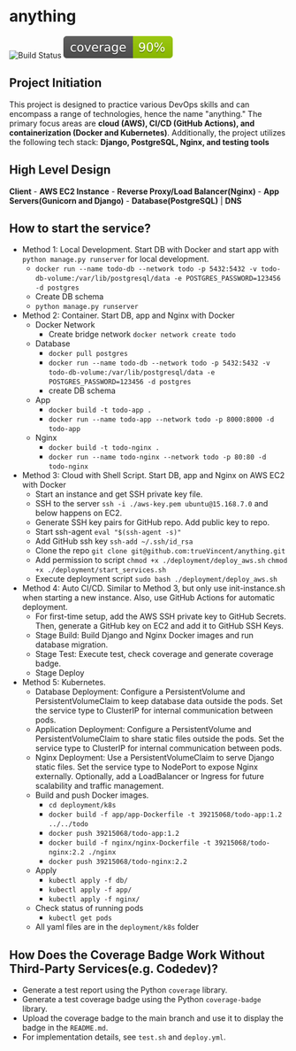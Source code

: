 # anything

![Build Status](https://github.com/trueVincent/anything/actions/workflows/deploy.yml/badge.svg)
![Coverage](https://github.com/trueVincent/anything/blob/main/todo/coverage/coverage_badge.svg)

## Project Initiation
This project is designed to practice various DevOps skills and can encompass a range of technologies, hence the name "anything."
The primary focus areas are **cloud (AWS), CI/CD (GitHub Actions), and containerization (Docker and Kubernetes)**. Additionally, the project utilizes the following tech stack: **Django, PostgreSQL, Nginx, and testing tools**

## High Level Design
**Client** - **AWS EC2 Instance** - **Reverse Proxy/Load Balancer(Nginx)** - **App Servers(Gunicorn and Django)** - **Database(PostgreSQL)**
  |
  **DNS**

## How to start the service?
- Method 1: Local Development. Start DB with Docker and start app with `python manage.py runserver` for local development.
  - `docker run --name todo-db --network todo -p 5432:5432 -v todo-db-volume:/var/lib/postgresql/data -e POSTGRES_PASSWORD=123456 -d postgres`
  - Create DB schema
  - `python manage.py runserver`
- Method 2: Container. Start DB, app and Nginx with Docker
  - Docker Network
    - Create bridge network `docker network create todo`
  - Database
    - `docker pull postgres`
    - `docker run --name todo-db --network todo -p 5432:5432 -v todo-db-volume:/var/lib/postgresql/data -e POSTGRES_PASSWORD=123456 -d postgres`
    - create DB schema
  - App
    - `docker build -t todo-app .`
    - `docker run --name todo-app --network todo -p 8000:8000 -d todo-app`
  - Nginx
    - `docker build -t todo-nginx .`
    - `docker run --name todo-nginx --network todo -p 80:80 -d todo-nginx`
- Method 3: Cloud with Shell Script. Start DB, app and Nginx on AWS EC2 with Docker
  - Start an instance and get SSH private key file.
  - SSH to the server `ssh -i ./aws-key.pem ubuntu@15.168.7.0` and below happens on EC2.
  - Generate SSH key pairs for GitHub repo. Add public key to repo.
  - Start ssh-agent `eval "$(ssh-agent -s)"`
  - Add GitHub ssh key `ssh-add ~/.ssh/id_rsa`
  - Clone the repo `git clone git@github.com:trueVincent/anything.git`
  - Add permission to script `chmod +x ./deployment/deploy_aws.sh` `chmod +x ./deployment/start_services.sh`
  - Execute deployment script `sudo bash ./deployment/deploy_aws.sh`
- Method 4: Auto CI/CD. Similar to Method 3, but only use init-instance.sh when starting a new instance. Also, use GitHub Actions for automatic deployment.
  - For first-time setup, add the AWS SSH private key to GitHub Secrets. Then, generate a GitHub key on EC2 and add it to GitHub SSH Keys.
  - Stage Build: Build Django and Nginx Docker images and run database migration.
  - Stage Test: Execute test, check coverage and generate coverage badge.
  - Stage Deploy
- Method 5: Kubernetes.
  - Database Deployment: Configure a PersistentVolume and PersistentVolumeClaim to keep database data outside the pods. Set the service type to ClusterIP for internal communication between pods.
  - Application Deployment: Configure a PersistentVolume and PersistentVolumeClaim to share static files outside the pods. Set the service type to ClusterIP for internal communication between pods.
  - Nginx Deployment: Use a PersistentVolumeClaim to serve Django static files. Set the service type to NodePort to expose Nginx externally. Optionally, add a LoadBalancer or Ingress for future scalability and traffic management.
  - Build and push Docker images.
    - `cd deployment/k8s`
    - `docker build -f app/app-Dockerfile -t 39215068/todo-app:1.2 ../../todo`
    - `docker push 39215068/todo-app:1.2`
    - `docker build -f nginx/nginx-Dockerfile -t 39215068/todo-nginx:2.2 ./nginx`
    - `docker push 39215068/todo-nginx:2.2`
  - Apply
    - `kubectl apply -f db/`
    - `kubectl apply -f app/`
    - `kubectl apply -f nginx/`
  - Check status of running pods
    - `kubectl get pods`
  - All yaml files are in the `deployment/k8s` folder

## How Does the Coverage Badge Work Without Third-Party Services(e.g. Codedev)?
- Generate a test report using the Python `coverage` library.
- Generate a test coverage badge using the Python `coverage-badge` library.
- Upload the coverage badge to the main branch and use it to display the badge in the `README.md`.
- For implementation details, see `test.sh` and `deploy.yml`.

